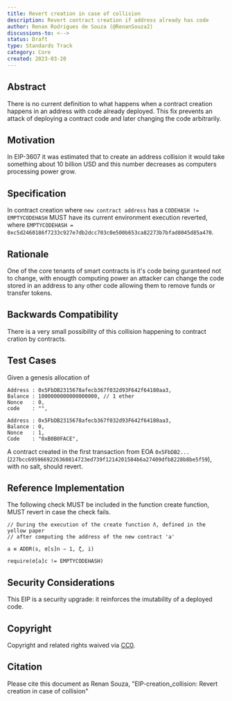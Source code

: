 ```yaml
---
title: Revert creation in case of collision
description: Revert contract creation if address already has code
author: Renan Rodrigues de Souza (@RenanSouza2)
discussions-to: <-->
status: Draft
type: Standards Track
category: Core
created: 2023-03-20
---
```


## Abstract

There is no current definition to what happens when a contract creation happens in an address with code already deployed. This fix prevents an attack of deploying a contract code and later changing the code arbitrarily.

## Motivation

In EIP-3607 it was estimated that to create an address collision it would take something about 10 billion USD and this number decreases as computers processing power grow.

## Specification

In contract creation where `new contract address` has a `CODEHASH != EMPTYCODEHASH` MUST have its current environment execution reverted, where `EMPTYCODEHASH = 0xc5d2460186f7233c927e7db2dcc703c0e500b653ca82273b7bfad8045d85a470`.

## Rationale

One of the core tenants of smart contracts is it's code being guranteed not to change, with enougth computing power an attacker can change the code stored in an address to any other code allowing them to remove funds or transfer tokens.

## Backwards Compatibility

There is a very small possibility of this collision happening to contract cration by contracts.

## Test Cases

Given a genesis allocation of

```
Address : 0x5FbDB2315678afecb367f032d93F642f64180aa3,
Balance : 1000000000000000000, // 1 ether
Nonce   : 0,
code    : "",

Address : 0x5FbDB2315678afecb367f032d93F642f64180aa3,
Balance : 0,
Nonce   : 1,
Code    : "0xB0B0FACE",
```
A contract created in the first transaction from EOA `0x5FbDB2...` (`227bcc6959669226360814723ed739f1214201584b6a27409dfb8228b8be5f59`), with no salt, should revert.


## Reference Implementation

The following check MUST be included in the function create function, MUST revert in case the check fails.

```
// During the execution of the create function Λ, defined in the yellow paper
// after computing the address of the new contract 'a'

a ≡ ADDR(s, σ[s]n − 1, ζ, i)

require(σ[a]c != EMPTYCODEHASH)
```

## Security Considerations

This EIP is a security upgrade: it reinforces the imutability of a deployed code.

## Copyright

Copyright and related rights waived via [CC0](../LICENSE.md).

## Citation

Please cite this document as Renan Souza, "EIP-creation_collision: Revert creation in case of collision"
